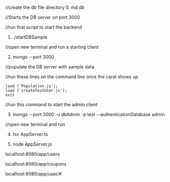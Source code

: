 //create the db file directory 0. md db

//Starts the DB server on port 3000

//run first script to start the backend
1. ./startDBSample

//open new terminal and run a starting client

2. mongo --port 3000

//populate the DB server with sample data

//run these lines on the command line once the carat shows up

    load ('Population.js'); 
    load ('createTestUser.js'); 
    exit

//run this command to start the admin client 

3. mongo --port 3000 -u dbAdmin -p test --authenticationDatabase admin

//open new terminal and run

4. tsc AppServer.ts

5. node AppServer.js

localhost:8080/app/users

localhost:8080/app/coupons

localhost:8080/app/user/#
